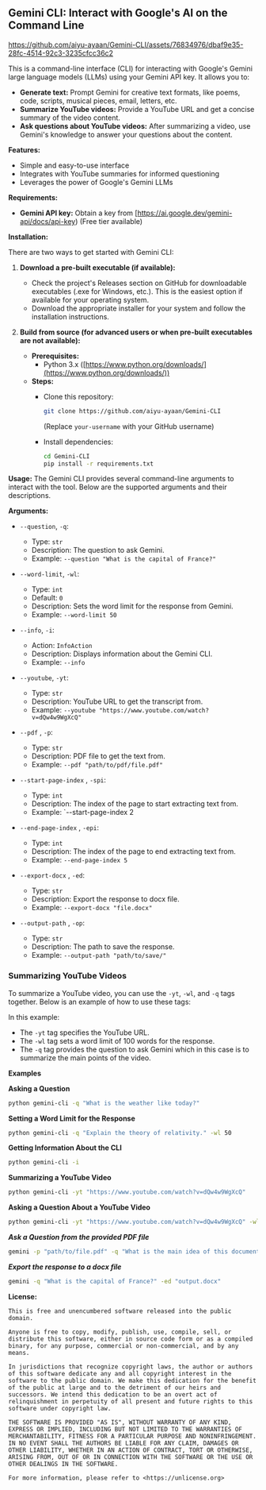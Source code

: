 ## Gemini CLI: Interact with Google's AI on the Command Line



https://github.com/aiyu-ayaan/Gemini-CLI/assets/76834976/dbaf9e35-28fc-4514-92c3-3235cfcc36c2


This is a command-line interface (CLI) for interacting with Google's Gemini large language models (LLMs) using your
Gemini API key. It allows you to:

* **Generate text:** Prompt Gemini for creative text formats, like poems, code, scripts, musical pieces, email,
  letters, etc.
* **Summarize YouTube videos:** Provide a YouTube URL and get a concise summary of the video content.
* **Ask questions about YouTube videos:** After summarizing a video, use Gemini's knowledge to answer your questions
  about the content.

**Features:**

* Simple and easy-to-use interface
* Integrates with YouTube summaries for informed questioning
* Leverages the power of Google's Gemini LLMs

**Requirements:**

* **Gemini API key:** Obtain a key from [https://ai.google.dev/gemini-api/docs/api-key) (Free tier available)

**Installation:**

There are two ways to get started with Gemini CLI:

1. **Download a pre-built executable (if available):**

    * Check the project's Releases section on GitHub for downloadable executables (.exe for Windows, etc.). This is the
      easiest option if available for your operating system.
    * Download the appropriate installer for your system and follow the installation instructions.

2. **Build from source (for advanced users or when pre-built executables are not available):**

    * **Prerequisites:**
        * Python 3.x ([https://www.python.org/downloads/](https://www.python.org/downloads/))
    * **Steps:**
        * Clone this repository:

          ```bash
          git clone https://github.com/aiyu-ayaan/Gemini-CLI
          ```
          (Replace `your-username` with your GitHub username)

        * Install dependencies:

          ```bash
          cd Gemini-CLI
          pip install -r requirements.txt
          ```

**Usage:**
The Gemini CLI provides several command-line arguments to interact with the tool. Below are the supported arguments and
their descriptions.

**Arguments:**

- `--question`, `-q`:
    - Type: `str`
    - Description: The question to ask Gemini.
    - Example: `--question "What is the capital of France?"`

- `--word-limit`, `-wl`:
    - Type: `int`
    - Default: `0`
    - Description: Sets the word limit for the response from Gemini.
    - Example: `--word-limit 50`

- `--info`, `-i`:
    - Action: `InfoAction`
    - Description: Displays information about the Gemini CLI.
    - Example: `--info`

- `--youtube`, `-yt`:
    - Type: `str`
    - Description: YouTube URL to get the transcript from.
    - Example: `--youtube "https://www.youtube.com/watch?v=dQw4w9WgXcQ"`
- `--pdf` , `-p`:
    - Type: `str`
    - Description: PDF file to get the text from.
    - Example: `--pdf "path/to/pdf/file.pdf"`
- `--start-page-index` , `-spi`:
    - Type: `int`
    - Description: The index of the page to start extracting text from.
    - Example: `--start-page-index 2
- `--end-page-index` , `-epi`:
    - Type: `int`
    - Description: The index of the page to end extracting text from.
    - Example: `--end-page-index 5`
- `--export-docx` , `-ed`:
    - Type: `str`
    - Description: Export the response to docx file.
    - Example: `--export-docx "file.docx"`
- `--output-path` , `-op`:
    - Type: `str`
    - Description: The path to save the response.
    - Example: `--output-path "path/to/save/"`

### Summarizing YouTube Videos

To summarize a YouTube video, you can use the `-yt`, `-wl`, and `-q` tags together. Below is an example of how to use
these tags:

In this example:

- The `-yt` tag specifies the YouTube URL.
- The `-wl` tag sets a word limit of 100 words for the response.
- The `-q` tag provides the question to ask Gemini which in this case is to summarize the main points of the video.

**Examples**

**Asking a Question**

```bash
python gemini-cli -q "What is the weather like today?"
```

**Setting a Word Limit for the Response**

```bash
python gemini-cli -q "Explain the theory of relativity." -wl 50
```

**Getting Information About the CLI**

```bash
python gemini-cli -i
```

**Summarizing a YouTube Video**

```bash
python gemini-cli -yt "https://www.youtube.com/watch?v=dQw4w9WgXcQ"
```

**Asking a Question About a YouTube Video**

```bash
python gemini-cli -yt "https://www.youtube.com/watch?v=dQw4w9WgXcQ" -wl 100 -q "What are the main points discussed in this video?"
```

***Ask a Question from the provided PDF file***

```bash
gemini -p "path/to/file.pdf" -q "What is the main idea of this document?"
```

***Export the response to a docx file***

```bash
gemini -q "What is the capital of France?" -ed "output.docx"
```

**License:**

```plaintext
This is free and unencumbered software released into the public domain.

Anyone is free to copy, modify, publish, use, compile, sell, or
distribute this software, either in source code form or as a compiled
binary, for any purpose, commercial or non-commercial, and by any
means.

In jurisdictions that recognize copyright laws, the author or authors
of this software dedicate any and all copyright interest in the
software to the public domain. We make this dedication for the benefit
of the public at large and to the detriment of our heirs and
successors. We intend this dedication to be an overt act of
relinquishment in perpetuity of all present and future rights to this
software under copyright law.

THE SOFTWARE IS PROVIDED "AS IS", WITHOUT WARRANTY OF ANY KIND,
EXPRESS OR IMPLIED, INCLUDING BUT NOT LIMITED TO THE WARRANTIES OF
MERCHANTABILITY, FITNESS FOR A PARTICULAR PURPOSE AND NONINFRINGEMENT.
IN NO EVENT SHALL THE AUTHORS BE LIABLE FOR ANY CLAIM, DAMAGES OR
OTHER LIABILITY, WHETHER IN AN ACTION OF CONTRACT, TORT OR OTHERWISE,
ARISING FROM, OUT OF OR IN CONNECTION WITH THE SOFTWARE OR THE USE OR
OTHER DEALINGS IN THE SOFTWARE.

For more information, please refer to <https://unlicense.org>

```
